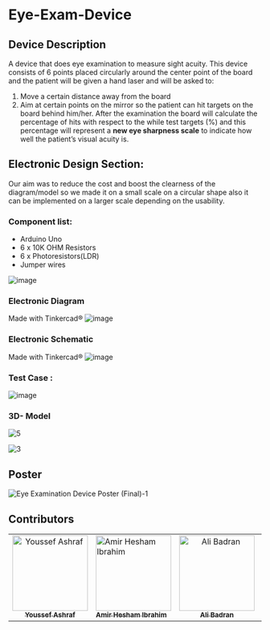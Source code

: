 # Eye-Exam-Device

## Device Description

A device that does eye examination to measure sight acuity.
This device consists of 6 points placed circularly around the  center point of the board and the patient will be given a hand
laser and will be asked to:
1. Move a certain distance away from the board
2. Aim at certain points on the mirror so the patient can hit targets on the board behind him/her.
After the examination the board will calculate the percentage of hits with respect to the while test targets (%) and this
percentage will represent a **new eye sharpness scale** to indicate how well the patient’s visual acuity is.


## Electronic Design Section:

Our aim was to reduce the cost and boost the clearness of the diagram/model so we made it on a small scale on a circular shape also it can be implemented on a larger scale depending on the usability.


### Component list:

* Arduino Uno 
* 6 x 10K OHM Resistors
* 6 x Photoresistors(LDR)
* Jumper wires

![image](https://user-images.githubusercontent.com/83988379/167162877-33da69a8-1ad1-4afa-b450-5b7c547715b6.png)


### Electronic Diagram
Made with Tinkercad®
![image](https://user-images.githubusercontent.com/83988379/167162591-08818a76-c923-444b-8047-234f345fc418.png)
### Electronic Schematic
Made with Tinkercad®
![image](https://user-images.githubusercontent.com/83988379/167162652-87b7c963-a0c6-4068-9506-79f9eea4f040.png)
### Test Case :
![image](https://user-images.githubusercontent.com/83988379/168427253-5f01d3ff-27e4-4741-a241-6d5a1405b347.png)



### 3D- Model
![5](https://user-images.githubusercontent.com/83988379/167237240-64cf4cb8-c991-4516-85e1-12424dc6fa17.png)

![3](https://user-images.githubusercontent.com/83988379/167237233-80b3f49c-17a2-4cca-b7a8-f6d4a6204bf9.png)


## Poster
![Eye Examination Device Poster (Final)-1](https://user-images.githubusercontent.com/83988379/167268356-c67c5af9-9397-4dea-a0f1-5f3387f283d7.png)



## Contributors <a name = "Contributors"></a>

<table>
  <tr>
    <td align="center">
    <a href="https://github.com/Youssef-Ashraf71" target="_black">
    <img src="https://avatars.githubusercontent.com/u/83988379?v=4" width="150px;" alt="Youssef Ashraf"/>
    <br />
    <sub><b>Youssef Ashraf</b></sub></a>
    </td>
  <td align="">
    <a href="https://github.com/amirhesham65" target="_black">
    <img src="https://avatars.githubusercontent.com/u/40079208?v=4" width="150px;" alt="Amir Hesham Ibrahim"/>
    <br />
    <sub><b>Amir Hesham Ibrahim</b></sub></a>
    </td>
     <td align="center">
    <a href="https://github.com/AliBadran716" target="_black">
    <img src="https://avatars.githubusercontent.com/u/102072821?v=4" width="150px;" alt="Ali Badran"/>
    <br />
    <sub><b>Ali Badran</b></sub></a>
    </td>
<td align="center">
    <a href="https://github.com/heshamtamer" target="_black">
    <img src="https://avatars.githubusercontent.com/u/100705845?v=4" width="150px;" alt="Hesham Tamer"/>
    <br />
    <sub><b>Hesham Tamer</b></sub></a>
    </td>
      </tr>
 </table>

